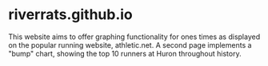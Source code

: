 # riverrats.github.io

This website aims to offer graphing functionality for ones times as displayed on the popular running website, athletic.net. A second page implements a "bump" chart, showing the top 10 runners at Huron throughout history.
